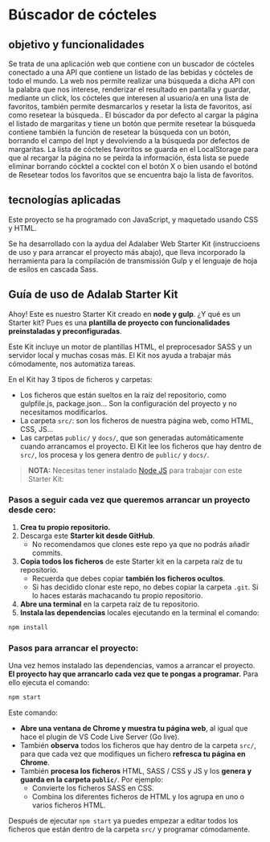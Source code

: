 

# Búscador de cócteles

## objetivo y funcionalidades 

Se trata de una aplicación web que contiene con un buscador de cócteles conectado a una API que contiene un listado de las bebidas y cócteles de todo el mundo. La web nos permite realizar una búsqueda a dicha API con la palabra que nos interese, renderizar el resultado en pantalla y guardar, mediante un click, los cócteles que interesen al usuario/a en una lista de favoritos, también permite desmarcarlos y resetar la lista de favoritos, así como resetear la búsqueda.. El búscador da por defecto al cargar la página el listado de margaritas y tiene un botón que permite resetear la búsqueda contiene también la función de resetear la búsqueda con un botón, borrando el campo del Inpt y devolviendo a la búsqueda por defectos de margaritas. La lista de cócteles favoritos se guarda en el LocalStorage para que al recargar la página no se peirda la información, ésta lista se puede eliminar borrando cócktel a cocktel con el botón X o bien usando el botónd de Resetear todos los favoritos que se encuentra bajo la lista de favoritos.

## tecnologías aplicadas

Este proyecto se ha programado con JavaScript, y maquetado usando CSS y HTML. 

Se ha desarrollado con la aydua del Adalaber Web Starter Kit (instruccioens de uso y para arrancar el proyecto más abajo), que lleva incorporado la herramienta para la compilación de transmissión Gulp y el lenguaje de hoja de esilos en cascada Sass. 


## Guía de uso de Adalab Starter Kit

Ahoy! Este es nuestro Starter Kit creado en **node y gulp**. ¿Y qué es un Starter kit? Pues es una **plantilla de proyecto con funcionalidades preinstaladas y preconfiguradas**.

Este Kit incluye un motor de plantillas HTML, el preprocesador SASS y un servidor local y muchas cosas más. El Kit nos ayuda a trabajar más cómodamente, nos automatiza tareas.

En el Kit hay 3 tipos de ficheros y carpetas:

- Los ficheros que están sueltos en la raíz del repositorio, como gulpfile.js, package.json... Son la configuración del proyecto y no necesitamos modificarlos.
- La carpeta `src/`: son los ficheros de nuestra página web, como HTML, CSS, JS...
- Las carpetas `public/` y `docs/`, que son generadas automáticamente cuando arrancamos el proyecto. El Kit lee los ficheros que hay dentro de `src/`, los procesa y los genera dentro de `public/` y `docs/`.

> **NOTA:** Necesitas tener instalado [Node JS](https://nodejs.org/) para trabajar con este Starter Kit:

### Pasos a seguir cada vez que queremos arrancar un proyecto desde cero:

1. **Crea tu propio repositorio.**
1. Descarga este **Starter kit desde GitHub**.
   - No recomendamos que clones este repo ya que no podrás añadir commits.
1. **Copia todos los ficheros** de este Starter kit en la carpeta raíz de tu repositorio.
   - Recuerda que debes copiar **también los ficheros ocultos**.
   - Si has decidido clonar este repo, no debes copiar la carpeta `.git`. Si lo haces estarás machacando tu propio repositorio.
1. **Abre una terminal** en la carpeta raíz de tu repositorio.
1. **Instala las dependencias** locales ejecutando en la terminal el comando:

```bash
npm install
```

### Pasos para arrancar el proyecto:

Una vez hemos instalado las dependencias, vamos a arrancar el proyecto. **El proyecto hay que arrancarlo cada vez que te pongas a programar.** Para ello ejecuta el comando:

```bash
npm start
```

Este comando:

- **Abre una ventana de Chrome y muestra tu página web**, al igual que hace el plugin de VS Code Live Server (Go live).
- También **observa** todos los ficheros que hay dentro de la carpeta `src/`, para que cada vez que modifiques un fichero **refresca tu página en Chrome**.
- También **procesa los ficheros** HTML, SASS / CSS y JS y los **genera y guarda en la carpeta `public/`**. Por ejemplo:
   - Convierte los ficheros SASS en CSS.
   - Combina los diferentes ficheros de HTML y los agrupa en uno o varios ficheros HTML.

Después de ejecutar `npm start` ya puedes empezar a editar todos los ficheros que están dentro de la carpeta `src/` y programar cómodamente.

